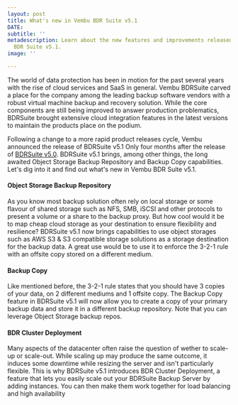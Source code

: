 ```yaml
---
layout: post
title: What's new in Vembu BDR Suite v5.1
DATE: 
subtitle: ''
metadescription: Learn about the new features and improvements released with Vembu
  BDR Suite v5.1.
image: ''

---
```

The world of data protection has been in motion for the past several years with the rise of cloud services and SaaS in general. Vembu BDRSuite carved a place for the company among the leading backup software vendors with a robust virtual machine backup and recovery solution. While the core components are still being improved to answer production problematics, BDRSuite brought extensive cloud integration features in the latest versions to maintain the products place on the podium.

Following a change to a more rapid product releases cycle, Vembu announced the release of BDRSuite v5.1 Only four months after the release of [BDRSuite v5.0](https://www.vxav.fr/2021-10-11-vembu-bdr-suite-v5.0-ga-release/). BDRSuite v5.1 brings, among other things, the long awaited Object Storage Backup Repository and Backup Copy capabilities. Let's dig into it and find out what's new in Vembu BDR Suite v5.1.

#### Object Storage Backup Repository

As you know most backup solution often rely on local storage or some flavour of shared storage such as NFS, SMB, iSCSI and other protocols to present a volume or a share to the backup proxy. But how cool would it be to map cheap cloud storage as your destination to ensure flexibility and resilience? BDRSuite v5.1 now brings capabilities to use object storages such as AWS S3 & S3 compatible storage solutions as a storage destination for the backup data. A great use would be to use it to enforce the 3-2-1 rule with an offsite copy stored on a different medium.

#### Backup Copy

Like mentioned before, the 3-2-1 rule states that you should have 3 copies of your data, on 2 different mediums and 1 offsite copy. The Backup Copy feature in BDRSuite v5.1 will now allow you to create a copy of your primary backup data and store it in a different backup repository. Note that you can leverage Object Storage backup repos.

#### BDR Cluster Deployment

Many aspects of the datacenter often raise the question of wether to scale-up or scale-out. While scaling up may produce the same outcome, it induces some downtime while resizing the server and isn't particularly flexible. This is why BDRSuite v5.1 introduces BDR Cluster Deployment, a feature that lets you easily scale out your BDRSuite Backup Server by adding instances. You can then make them work together for load balancing and high availability 